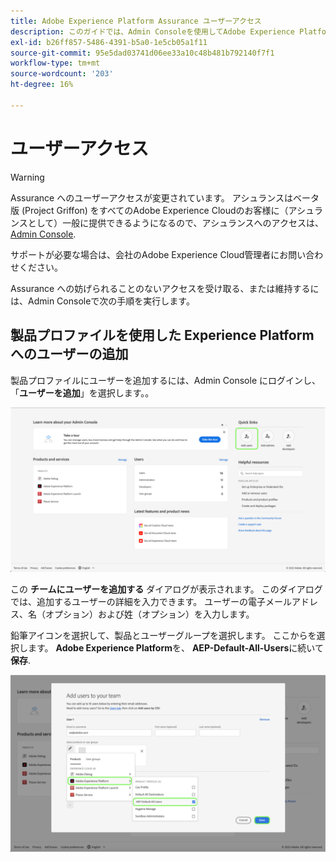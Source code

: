 ```yaml
---
title: Adobe Experience Platform Assurance ユーザーアクセス
description: このガイドでは、Admin Consoleを使用してAdobe Experience Platform Assurance に管理し、ユーザーがアクセスできるようにする方法について説明します。
exl-id: b26ff857-5486-4391-b5a0-1e5cb05a1f11
source-git-commit: 95e5dad03741d06ee33a10c48b481b792140f7f1
workflow-type: tm+mt
source-wordcount: '203'
ht-degree: 16%

---
```


# ユーザーアクセス

>[!WARNING]
>
>Assurance へのユーザーアクセスが変更されています。 アシュランスはベータ版 (Project Griffon) をすべてのAdobe Experience Cloudのお客様に（アシュランスとして）一般に提供できるようになるので、アシュランスへのアクセスは、 [Admin Console](https://helpx.adobe.com/jp/enterprise/using/admin-console.html).
>
>サポートが必要な場合は、会社のAdobe Experience Cloud管理者にお問い合わせください。

Assurance への妨げられることのないアクセスを受け取る、または維持するには、Admin Consoleで次の手順を実行します。

## 製品プロファイルを使用した Experience Platform へのユーザーの追加

製品プロファイルにユーザーを追加するには、Admin Console にログインし、「**ユーザーを追加**」を選択します。。

![「ユーザーを追加」ボタンがハイライト表示されます。](./images/get-access/product-profile-add-users.png)

この **チームにユーザーを追加する** ダイアログが表示されます。 このダイアログでは、追加するユーザーの詳細を入力できます。 ユーザーの電子メールアドレス、名（オプション）および姓（オプション）を入力します。

鉛筆アイコンを選択して、製品とユーザーグループを選択します。 ここからを選択します。 **Adobe Experience Platform**&#x200B;を、 **AEP-Default-All-Users**&#x200B;に続いて **保存**.

![製品プロファイルの追加方法を示すダイアログが表示されます。](./images/get-access/product-profile-add-profile.png)
